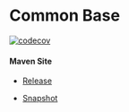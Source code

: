 # Common Base

[![codecov](https://codecov.io/gh/bremersee/common-base/branch/develop/graph/badge.svg)](https://codecov.io/gh/bremersee/common-base)

#### Maven Site

- [Release](https://bremersee.github.io/common-base/index.html)

- [Snapshot](https://nexus.bremersee.org/repository/maven-sites/common-base/2.2.3-SNAPSHOT/index.html)
